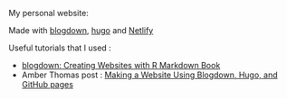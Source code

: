 
My personal website:

Made with <a href="https://github.com/rstudio/blogdown">blogdown</a>,  <a href="https://gohugo.io/">hugo</a> and <a href="https://www.netlify.com/">Netlify</a>

Useful tutorials that I used :

- <a href="https://bookdown.org/yihui/blogdown/">blogdown: Creating Websites with R Markdown Book </a>
- Amber Thomas post : <a href="http://amber.rbind.io/blog/2016/12/19/creatingsite/">Making a Website Using Blogdown, Hugo, and GitHub pages </a>

